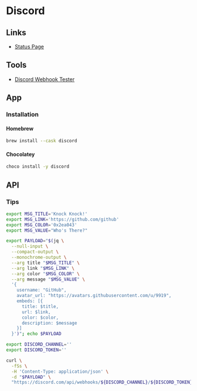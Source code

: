 # Discord

<!--
https://gist.github.com/thomasbnt/b6f455e2c7d743b796917fa3c205f812
-->

<!--
<a href="https://discord.gg/zxHM7uwDmk">
  <img src="https://img.shields.io/discord/873418656405651487.svg?label=&logo=discord&logoColor=ffffff&color=7389D8&labelColor=6A7EC2" alt="Discord">
</a>
-->

## Links

- [Status Page](https://discordstatus.com/)

## Tools

- [Discord Webhook Tester](https://lew.la/webhook/)

## App

### Installation

#### Homebrew

```sh
brew install --cask discord
```

#### Chocolatey

```sh
choco install -y discord
```

## API

### Tips

```sh
export MSG_TITLE='Knock Knock!'
export MSG_LINK='https://github.com/github'
export MSG_COLOR='0x2ea043'
export MSG_VALUE="Who's There?"

export PAYLOAD="$(jq \
  --null-input \
  --compact-output \
  --monochrome-output \
  --arg title "$MSG_TITLE" \
  --arg link "$MSG_LINK" \
  --arg color "$MSG_COLOR" \
  --arg message "$MSG_VALUE" \
  '{
    username: "GitHub",
    avatar_url: "https://avatars.githubusercontent.com/u/9919",
    embeds: [{
      title: $title,
      url: $link,
      color: $color,
      description: $message
    }]
  }')"; echo $PAYLOAD

export DISCORD_CHANNEL=''
export DISCORD_TOKEN=''

curl \
  -fSs \
  -H 'Content-Type: application/json' \
  -d "$PAYLOAD" \
  "https://discord.com/api/webhooks/${DISCORD_CHANNEL}/${DISCORD_TOKEN}"
```

